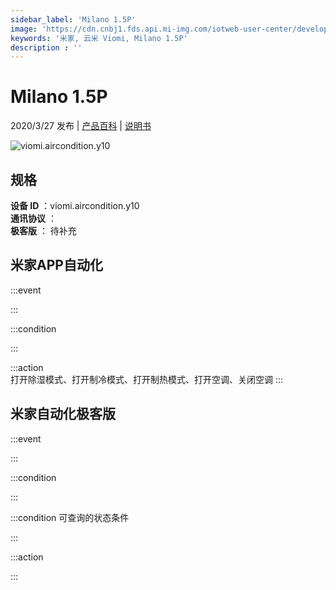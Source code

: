 ```yaml
---
sidebar_label: 'Milano 1.5P'
image: 'https://cdn.cnbj1.fds.api.mi-img.com/iotweb-user-center/developer_1679047689802escY6mXZ.png?GalaxyAccessKeyId=AKVGLQWBOVIRQ3XLEW&Expires=9223372036854775807&Signature=MWpu6cHOiM4yQiLKQksi2PPguDc='
keywords: '米家, 云米 Viomi, Milano 1.5P'
description : ''
---
```

# Milano 1.5P

2020/3/27 发布 | [产品百科](https://home.mi.com/webapp/content/baike/product/index.html?model=viomi.aircondition.y10/) | [说明书](https://home.mi.com/views/introduction.html?model=viomi.aircondition.y10&region=cn)

![viomi.aircondition.y10](https://cdn.cnbj1.fds.api.mi-img.com/iotweb-user-center/developer_1679047689802escY6mXZ.png?GalaxyAccessKeyId=AKVGLQWBOVIRQ3XLEW&Expires=9223372036854775807&Signature=MWpu6cHOiM4yQiLKQksi2PPguDc=)

## 规格  
> 
**设备 ID** ：viomi.aircondition.y10  
**通讯协议** ：  
**极客版**  ： 待补充 


## 米家APP自动化  

:::event  

:::

:::condition  

:::

:::action   
打开除湿模式、打开制冷模式、打开制热模式、打开空调、关闭空调
:::

## 米家自动化极客版  

:::event  

:::

:::condition  

:::

:::condition 可查询的状态条件  

:::

:::action  

:::

        

